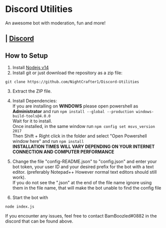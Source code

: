 # Discord Utilities
An awesome bot with moderation, fun and more!

## | [Discord](https://discord.gg/pXCkAqk)

## How to Setup
1. Install [Nodejs v14](https://nodejs.org/en/download/)
2. Install git or just download the repository as a zip file:
```
git clone https://github.com/NightCrafter1/Discord-Utilities
```
3. Extract the ZIP file.
4. Install Dependencies:    
If you are installing on **WINDOWS** please open powershell as **Administrator** and run ``` npm install --global --production windows-build-tools@4.0.0 ```    
Wait for it to install.    
Once installed, in the same window run ``` npm config set msvs_version 2017 ```    
Then Shift + Right click in the folder and select "Open Powershell window here" and run ``` npm install ```     
**INSTALLATION TIMES WILL VARY DEPENDING ON YOUR INTERNET CONNECTION AND COMPUTER PERFORMANCE**    

5. Change the file "config-README.json" to "config.json" and enter your bot token, your user ID and your desired prefix for the bot with a text editor. (preferably Notepad++ However normal text editors should still work).   
If you do not see the ".json" at the end of the file name ignore using them in the file name, that will make the bot unable to find the config file
6. Start the bot with 
```
node index.js
```
If you encounter any issues, feel free to contact BamBoozled#0882 in the discord that can be found above.